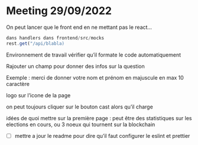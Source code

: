 # Meeting 29/09/2022

On peut lancer que le front end en ne mettant pas le react…

```jsx
dans handlers dans frontend/src/mocks 
rest.get("/api/blabla)
```

Environnement de travail vérifier qu’il formate le code automatiquement

Rajouter un champ pour donner des infos sur la question 

Exemple : merci de donner votre nom et prénom en majuscule en max 10 caractère

logo sur l’icone de la page

on peut toujours cliquer sur le bouton cast alors qu’il charge

idées de quoi mettre sur la première page : peut être des statistiques sur les elections en cours, ou 3 noeux qui tournent sur la blockchain

- [ ]  mettre a jour le readme pour dire qu’il faut configurer le eslint et prettier